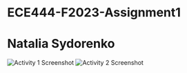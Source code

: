 # ECE444-F2023-Assignment1
# Natalia Sydorenko
![Activity 1 Screenshot](https://github.com/Krysemmalyn/ECE444-F2023-Assignment1/assets/99698023/870d8ffc-0398-487b-bc2c-f1120623ef2d)
![Activity 2 Screenshot](https://github.com/Krysemmalyn/ECE444-F2023-Assignment1/assets/99698023/b70100f0-75e8-4295-b721-f6353359d704)
